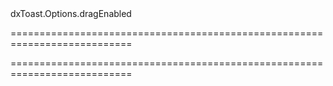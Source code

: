 <!--id-->dxToast.Options.dragEnabled<!--/id-->
===========================================================================
<!--hidden--><!--/hidden-->
===========================================================================

